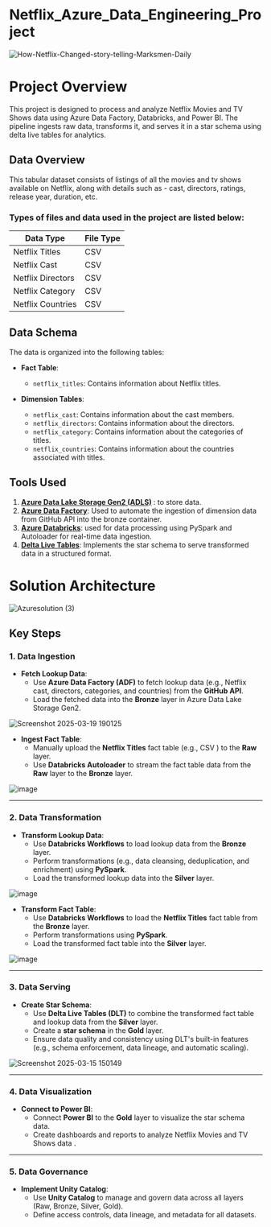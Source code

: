 ﻿# Netflix_Azure_Data_Engineering_Project
 ![How-Netflix-Changed-story-telling-Marksmen-Daily](https://github.com/user-attachments/assets/74355d28-b158-45dc-9a1e-7328dafb2e92)
 
# Project Overview
This project is designed to process and analyze Netflix Movies and TV Shows data using Azure Data Factory, Databricks, and Power BI. The pipeline ingests raw data, transforms it, and serves it in a star schema using delta live tables for analytics.

## Data Overview 
This tabular dataset consists of listings of all the movies and tv shows available on Netflix, along with details such as - cast, directors, ratings, release year, duration, etc.

### Types of files and data used in the project are listed below:

| Data Type           | File Type                   | 
|---------------------|-------------------------|
| Netflix Titles      | CSV                     | 
| Netflix Cast        | CSV                     | 
| Netflix Directors   | CSV                     | 
| Netflix Category    | CSV                     | 
| Netflix Countries   | CSV                     | 

## Data Schema

The data is organized into the following tables:

- **Fact Table**:
  - `netflix_titles`: Contains information about Netflix titles.

- **Dimension Tables**:
  - `netflix_cast`: Contains information about the cast members.
  - `netflix_directors`: Contains information about the directors.
  - `netflix_category`: Contains information about the categories of titles.
  - `netflix_countries`: Contains information about the countries associated with titles.

## Tools Used
1. **[Azure Data Lake Storage Gen2 (ADLS)](https://learn.microsoft.com/en-us/azure/storage/blobs/data-lake-storage-introduction)** : to store data.
2. **[Azure Data Factory](https://learn.microsoft.com/en-us/azure/data-factory/introduction)**: Used to automate the ingestion of dimension data from GitHub API into the bronze container.
3. **[Azure Databricks](https://learn.microsoft.com/en-us/azure/databricks/introduction/)**: used for data processing using PySpark and Autoloader for real-time data ingestion.
4. **[Delta Live Tables](https://learn.microsoft.com/en-us/azure/databricks/dlt/)**: Implements the star schema to serve transformed data in a structured format.

# Solution Architecture
![Azuresolution (3)](https://github.com/user-attachments/assets/84d7857d-a88d-43da-a700-9124a68e0ff3)

## Key Steps

### **1. Data Ingestion**
- **Fetch Lookup Data**:
  - Use **Azure Data Factory (ADF)** to fetch lookup data (e.g., Netflix cast, directors, categories, and countries) from the **GitHub API**.
  - Load the fetched data into the **Bronze** layer in Azure Data Lake Storage Gen2.
    
![Screenshot 2025-03-19 190125](https://github.com/user-attachments/assets/be582ccc-1186-4962-b4ff-bc3ac97cfbaa)

- **Ingest Fact Table**:
  - Manually upload the **Netflix Titles** fact table (e.g., CSV ) to the **Raw** layer.
  - Use **Databricks Autoloader** to stream the fact table data from the **Raw** layer to the **Bronze** layer.
    
![image](https://github.com/user-attachments/assets/721779ec-ef49-42db-ad0e-fb95341ccb2b)

---

### **2. Data Transformation**
- **Transform Lookup Data**:
  - Use **Databricks Workflows** to load lookup data from the **Bronze** layer.
  - Perform transformations (e.g., data cleansing, deduplication, and enrichment) using **PySpark**.
  - Load the transformed lookup data into the **Silver** layer.

![image](https://github.com/user-attachments/assets/3f2ae96f-8701-4399-8fe1-c12baf1e0159)

- **Transform Fact Table**:
  - Use **Databricks Workflows** to load the **Netflix Titles** fact table from the **Bronze** layer.
  - Perform transformations using **PySpark**.
  - Load the transformed fact table into the **Silver** layer.

![image](https://github.com/user-attachments/assets/56d0b59c-8834-4ba4-9615-7919ea3280fc)

---

### **3. Data Serving**
- **Create Star Schema**:
  - Use **Delta Live Tables (DLT)** to combine the transformed fact table and lookup data from the **Silver** layer.
  - Create a **star schema** in the **Gold** layer.
  - Ensure data quality and consistency using DLT's built-in features (e.g., schema enforcement, data lineage, and automatic scaling).
    
![Screenshot 2025-03-15 150149](https://github.com/user-attachments/assets/de5bd3d1-42d8-4087-97fc-aab26d2492a7)

---

### **4. Data Visualization**
- **Connect to Power BI**:
  - Connect **Power BI** to the **Gold** layer to visualize the star schema data.
  - Create dashboards and reports to analyze Netflix Movies and TV Shows data .

---

### **5. Data Governance**
- **Implement Unity Catalog**:
  - Use **Unity Catalog** to manage and govern data across all layers (Raw, Bronze, Silver, Gold).
  - Define access controls, data lineage, and metadata for all datasets.
 
